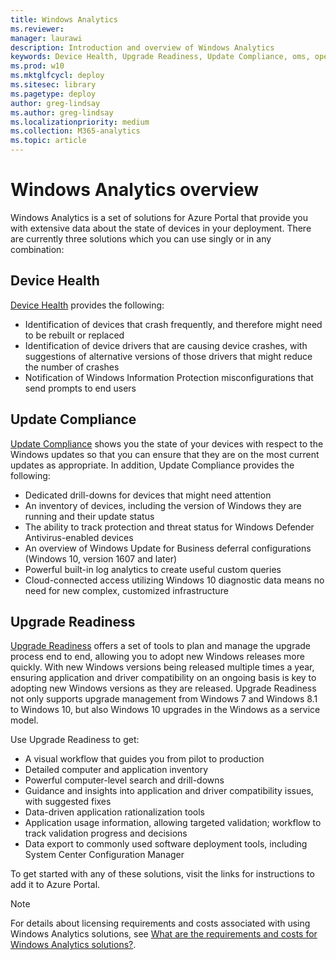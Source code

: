 ```yaml
---
title: Windows Analytics
ms.reviewer: 
manager: laurawi
description: Introduction and overview of Windows Analytics
keywords: Device Health, Upgrade Readiness, Update Compliance, oms, operations management suite, prerequisites, requirements, monitoring, crash, drivers
ms.prod: w10
ms.mktglfcycl: deploy
ms.sitesec: library
ms.pagetype: deploy
author: greg-lindsay
ms.author: greg-lindsay
ms.localizationpriority: medium
ms.collection: M365-analytics
ms.topic: article
---
```


# Windows Analytics overview

Windows Analytics is a set of solutions for Azure Portal that provide you with extensive data about the state of devices in your deployment. There are currently three solutions which you can use singly or in any combination:

## Device Health

[Device Health](device-health-get-started.md) provides the following:

- Identification of devices that crash frequently, and therefore might need to be rebuilt or replaced
- Identification of device drivers that are causing device crashes, with suggestions of alternative versions of those drivers that might reduce the number of crashes
- Notification of Windows Information Protection misconfigurations that send prompts to end users


## Update Compliance

[Update Compliance](update-compliance-get-started.md) shows you the state of your devices with respect to the Windows updates so that you can ensure that they are on the most current updates as appropriate. In addition, Update Compliance provides the following:

- Dedicated drill-downs for devices that might need attention
- An inventory of devices, including the version of Windows they are running and their update status
- The ability to track protection and threat status for Windows Defender Antivirus-enabled devices
- An overview of Windows Update for Business deferral configurations (Windows 10, version 1607 and later)
- Powerful built-in log analytics to create useful custom queries
- Cloud-connected access utilizing Windows 10 diagnostic data means no need for new complex, customized infrastructure

## Upgrade Readiness

[Upgrade Readiness](../upgrade/upgrade-readiness-get-started.md) offers a set of tools to plan and manage the upgrade process end to end, allowing you to adopt new Windows releases more quickly. With new Windows versions being released multiple times a year, ensuring application and driver compatibility on an ongoing basis is key to adopting new Windows versions as they are released. Upgrade Readiness not only supports upgrade management from Windows 7 and Windows 8.1 to Windows 10, but also Windows 10 upgrades in the Windows as a service model.

Use Upgrade Readiness to get:

- A visual workflow that guides you from pilot to production
- Detailed computer and application inventory
- Powerful computer-level search and drill-downs
- Guidance and insights into application and driver compatibility issues, with suggested fixes
- Data-driven application rationalization tools
- Application usage information, allowing targeted validation; workflow to track validation progress and decisions
- Data export to commonly used software deployment tools, including System Center Configuration Manager 

To get started with any of these solutions, visit the links for instructions to add it to Azure Portal.

>[!NOTE]
> For details about licensing requirements and costs associated with using Windows Analytics solutions, see [What are the requirements and costs for Windows Analytics solutions?](windows-analytics-FAQ-troubleshooting.md#what-are-the-requirements-and-costs-for-windows-analytics-solutions).
